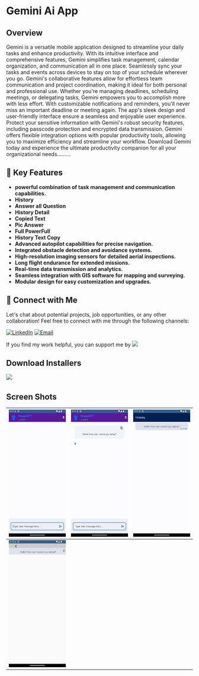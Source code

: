 # Gemini Ai App
## Overview

Gemini is a versatile mobile application designed to streamline your daily tasks and enhance productivity. With its intuitive interface and comprehensive features, Gemini simplifies task management, calendar organization, and communication all in one place. Seamlessly sync your tasks and events across devices to stay on top of your schedule wherever you go. Gemini's collaborative features allow for effortless team communication and project coordination, making it ideal for both personal and professional use. Whether you're managing deadlines, scheduling meetings, or delegating tasks, Gemini empowers you to accomplish more with less effort. With customizable notifications and reminders, you'll never miss an important deadline or meeting again. The app's sleek design and user-friendly interface ensure a seamless and enjoyable user experience. Protect your sensitive information with Gemini's robust security features, including passcode protection and encrypted data transmission. Gemini offers flexible integration options with popular productivity tools, allowing you to maximize efficiency and streamline your workflow. Download Gemini today and experience the ultimate productivity companion for all your organizational needs.........


## 🚀 Key Features
- **powerful combination of task management and communication capabilities.**
- **History**
- **Answer all Question**
- **History Detail**
- **Copied Text**
- **Pic Answer**
- **Full PowerFull**
- **History Text Copy**
- **Advanced autopilot capabilities for precise navigation.**
- **Integrated obstacle detection and avoidance systems.**
- **High-resolution imaging sensors for detailed aerial inspections.**
- **Long flight endurance for extended missions.**
- **Real-time data transmission and analytics.**
- **Seamless integration with GIS software for mapping and surveying.**
- **Modular design for easy customization and upgrades.**


## 🤝 Connect with Me
Let's chat about potential projects, job opportunities, or any other collaboration! Feel free to connect with me through the following channels:

[![LinkedIn]([https://img.shields.io/badge/LinkedIn-Connect-blue?style=for-the-badge&logo=linkedin)](https://www.linkedin.com/in/khubaibkhandev](https://www.linkedin.com/in/muhammad-zohaib-imtiaz-dev/))
[![Email](https://img.shields.io/badge/Email-Drop%20a%20Message-red?style=for-the-badge&logo=gmail)](mailto:mzkhan9610@gmail.com)

If you find my work helpful, you can support me by
<a href="https://www.buymeacoffee.com/khubaibkhan"><img src="https://img.buymeacoffee.com/button-api/?text=Buy me a coffee&emoji=&slug=khubaibkhan&button_colour=FFDD00&font_colour=000000&font_family=Cookie&outline_colour=000000&coffee_colour=ffffff" /></a>

## Download Installers
[<img src="https://user-images.githubusercontent.com/114044633/223920025-83687de0-e463-4c5d-8122-e06e4bb7d40c.png" width="200">](https://github.com/KhubaibKhan4/Youtube-Clone-KMP/raw/master/screenshots/youtube-clone-kmp.apk)

## Screen Shots

| ![Screenshot 1](https://github.com/ZohaibKhanDev/Gemini/blob/master/assesd/1.png) | ![Screenshot 2](https://github.com/ZohaibKhanDev/Gemini/blob/master/assesd/2.png) | ![Screenshot 3](https://github.com/ZohaibKhanDev/Gemini/blob/master/assesd/3.png) |
| --- | --- | --- |
| ![Screenshot 4](https://github.com/ZohaibKhanDev/Gemini/blob/master/assesd/4.png) 
